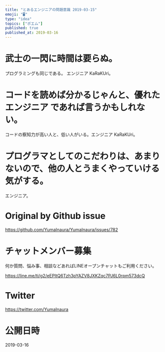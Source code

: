 ```yaml
---
title: "とあるエンジニアの問題意識 2019-03-15"
emoji: "🖥"
type: "idea"
topics: ["ポエム"]
published: true
published_at: 2019-03-16
---
```



# 武士の一閃に時間は要らぬ。
プログラミングも同じである。 エンジニア KaRaKUri。 
# コードを読めば分かるじゃんと、優れた エンジニア であれば言うかもしれない。
コードの察知力が高い人と、低い人がいる。エンジニア KaRaKUri。 
# プログラマとしてのこだわりは、あまりないので、他の人とうまくやっていける気がする。
エンジニア。

# Original by Github issue

https://github.com/YumaInaura/YumaInaura/issues/782








<!-- Update From Qiita API -->

# チャットメンバー募集


何か質問、悩み事、相談などあればLINEオープンチャットもご利用ください。

https://line.me/ti/g2/eEPltQ6Tzh3pYAZV8JXKZqc7PJ6L0rpm573dcQ





# Twitter


https://twitter.com/YumaInaura


<!-- Update From Qiita API -->



# 公開日時

2019-03-16
